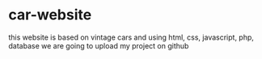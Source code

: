 # car-website
this website is based on vintage cars and using html, css, javascript, php, database
we are going to upload my project on github
